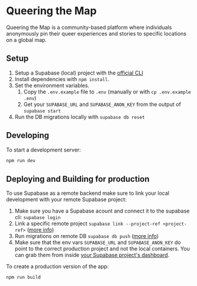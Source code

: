 # Queering the Map

Queering the Map is a community-based platform where individuals anonymously pin their queer experiences and stories to specific locations on a global map.

## Setup

1. Setup a Supabase (local) project with the [official CLI](https://supabase.com/docs/guides/cli/getting-started)
1. Install dependencies with `npm install`.
1. Set the environment variables.
    1. Copy the `.env.example` file to `.env` (manually or with `cp .env.example .env`)
    1. Get your `SUPABASE_URL` and `SUPABASE_ANON_KEY` from the output of `supabase start`
1. Run the DB migrations locally with `supabase db reset`

## Developing

To start a development server:

```bash
npm run dev
```

## Deploying and Building for production

To use Supabase as a remote backend make sure to link your local development with your remote Supabase project:

1. Make sure you have a Supabase acount and connect it to the supabase cli: `supabase login`
1. Link a specific remote project `supabase link --project-ref <project-ref>`  ([more info](https://supabase.com/docs/reference/cli/supabase-link))
1. Run migrations on remote DB `supabase db push` ([more info](https://supabase.com/docs/reference/cli/supabase-db-push))
1. Make sure that the env vars `SUPABASE_URL` and `SUPABASE_ANON_KEY` do point to the correct production project and not the local containers. You can grab them from inside [your Supabase project's dashboard](https://supabase.com/dashboard/project/_/settings/api).

To create a production version of the app:

```bash
npm run build
```
